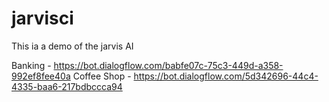 # jarvisci

This ia a demo of the jarvis AI

Banking - https://bot.dialogflow.com/babfe07c-75c3-449d-a358-992ef8fee40a
Coffee Shop - https://bot.dialogflow.com/5d342696-44c4-4335-baa6-217bdbccca94

